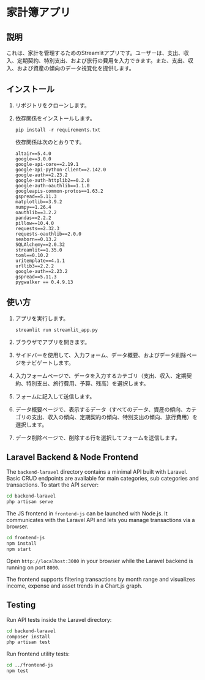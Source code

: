 # 家計簿アプリ

## 説明

これは、家計を管理するためのStreamlitアプリです。ユーザーは、支出、収入、定期契約、特別支出、および旅行の費用を入力できます。また、支出、収入、および資産の傾向のデータ視覚化を提供します。

## インストール

1.  リポジトリをクローンします。
2.  依存関係をインストールします。

    ```
    pip install -r requirements.txt
    ```

    依存関係は次のとおりです。

    ```
    altair==5.4.0
    google==3.0.0
    google-api-core==2.19.1
    google-api-python-client==2.142.0
    google-auth==2.23.2
    google-auth-httplib2==0.2.0
    google-auth-oauthlib==1.1.0
    googleapis-common-protos==1.63.2
    gspread==5.11.3
    matplotlib==3.9.2
    numpy==1.26.4
    oauthlib==3.2.2
    pandas==2.2.2
    pillow==10.4.0
    requests==2.32.3
    requests-oauthlib==2.0.0
    seaborn==0.13.2
    SQLAlchemy==2.0.32
    streamlit==1.35.0
    toml==0.10.2
    uritemplate==4.1.1
    urllib3==2.2.2
    google-auth==2.23.2
    gspread==5.11.3
    pygwalker == 0.4.9.13
    ```

## 使い方

1.  アプリを実行します。

    ```
    streamlit run streamlit_app.py
    ```
2.  ブラウザでアプリを開きます。
3.  サイドバーを使用して、入力フォーム、データ概要、およびデータ削除ページをナビゲートします。
4.  入力フォームページで、データを入力するカテゴリ（支出、収入、定期契約、特別支出、旅行費用、予算、残高）を選択します。
5.  フォームに記入して送信します。
6.  データ概要ページで、表示するデータ（すべてのデータ、資産の傾向、カテゴリの支出、収入の傾向、定期契約の傾向、特別支出の傾向、旅行費用）を選択します。
7.  データ削除ページで、削除する行を選択してフォームを送信します。

## Laravel Backend & Node Frontend

The `backend-laravel` directory contains a minimal API built with Laravel. Basic CRUD endpoints are available for main categories, sub categories and transactions. To start the API server:

```bash
cd backend-laravel
php artisan serve
```

The JS frontend in `frontend-js` can be launched with Node.js. It communicates with the Laravel API and lets you manage transactions via a browser.

```bash
cd frontend-js
npm install
npm start
```

Open `http://localhost:3000` in your browser while the Laravel backend is running on port `8000`.

The frontend supports filtering transactions by month range and visualizes income, expense and asset trends in a Chart.js graph.

## Testing

Run API tests inside the Laravel directory:

```bash
cd backend-laravel
composer install
php artisan test
```

Run frontend utility tests:

```bash
cd ../frontend-js
npm test
```

